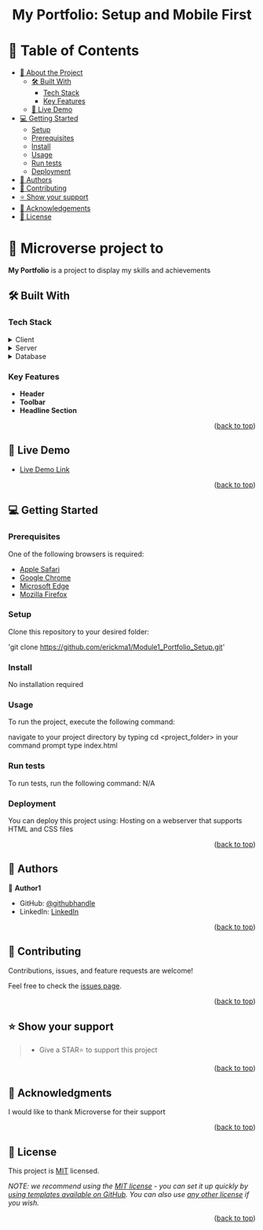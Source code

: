 <a name="readme-top"></a>


<div align="center">
  
  <br/>

  # My Portfolio: Setup and Mobile First
  
</div>


# 📗 Table of Contents

- [📖 About the Project](#about-project)
  - [🛠 Built With](#built-with)
    - [Tech Stack](#tech-stack)
    - [Key Features](#key-features)
  - [🚀 Live Demo](#live-demo)
- [💻 Getting Started](#getting-started)
  - [Setup](#setup)
  - [Prerequisites](#prerequisites)
  - [Install](#install)
  - [Usage](#usage)
  - [Run tests](#run-tests)
  - [Deployment](#deployment)
- [👥 Authors](#authors)
- [🤝 Contributing](#contributing)
- [⭐️ Show your support](#support)
- [🙏 Acknowledgements](#acknowledgements)
- [📝 License](#license)


# 📖 Microverse project to  <a name="about-project"></a>

**My Portfolio** is a project to display my skills and achievements

## 🛠 Built With <a name="built-with"></a>

### Tech Stack <a name="tech-stack"></a>

<details>
  <summary>Client</summary>
  <ul>
    <li><a href="https://en.wikipedia.org/wiki/HTML">HTML</a></li>
    <li><a href="https://en.wikipedia.org/wiki/CSS">CSS</a></li>
  </ul>
</details>

<details>
  <summary>Server</summary>
  <ul>
    <li><a href="#">N/A</a></li>
  </ul>
</details>

<details>
<summary>Database</summary>
  <ul>
    <li><a href="#">N/A</a></li>
  </ul>
</details>

### Key Features <a name="key-features"></a>

- **Header**
- **Toolbar**
- **Headline Section**

<p align="right">(<a href="#readme-top">back to top</a>)</p>


## 🚀 Live Demo <a name="live-demo"></a>

- [Live Demo Link](https://github.com/erickma1/Module1_Portfolio_Setup)

<p align="right">(<a href="#readme-top">back to top</a>)</p>


## 💻 Getting Started <a name="getting-started"></a>

### Prerequisites
One of the following browsers is required:
<ul>
    <li><a href="https://www.apple.com/safari/">Apple Safari</a></li>
    <li><a href="https://www.google.com/chrome/">Google Chrome</a></li>
    <li><a href="https://www.microsoft.com/edge">Microsoft Edge</a></li>
    <li><a href="https://www.mozilla.org/en-US/firefox">Mozilla Firefox</a></li>
  </ul>


### Setup

Clone this repository to your desired folder:
<br />

'git clone https://github.com/erickma1/Module1_Portfolio_Setup.git'

### Install

No installation required

### Usage

To run the project, execute the following command:

navigate to your project directory by typing cd <project_folder> in your command prompt
type index.html

### Run tests

To run tests, run the following command:
N/A

### Deployment

You can deploy this project using:
Hosting on a webserver that supports HTML and CSS files

<p align="right">(<a href="#readme-top">back to top</a>)</p>

## 👥 Authors <a name="authors"></a>

👤 **Author1**

- GitHub: [@githubhandle](https://github.com/erickma1)
- LinkedIn: [LinkedIn](https://www.linkedin.com/in/eric-mawudeku-55b74883/)

<p align="right">(<a href="#readme-top">back to top</a>)</p>

## 🤝 Contributing <a name="contributing"></a>

Contributions, issues, and feature requests are welcome!

Feel free to check the [issues page](../../issues/).

<p align="right">(<a href="#readme-top">back to top</a>)</p>

## ⭐️ Show your support <a name="support"></a>

> - Give a STAR⭐️ to support this project

<p align="right">(<a href="#readme-top">back to top</a>)</p>


## 🙏 Acknowledgments <a name="acknowledgements"></a>


I would like to thank Microverse for their support

<p align="right">(<a href="#readme-top">back to top</a>)</p>


## 📝 License <a name="license"></a>

This project is [MIT](./LICENSE) licensed.

_NOTE: we recommend using the [MIT license](https://choosealicense.com/licenses/mit/) - you can set it up quickly by [using templates available on GitHub](https://docs.github.com/en/communities/setting-up-your-project-for-healthy-contributions/adding-a-license-to-a-repository). You can also use [any other license](https://choosealicense.com/licenses/) if you wish._

<p align="right">(<a href="#readme-top">back to top</a>)</p>